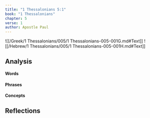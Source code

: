 ```yaml
---
title: "1 Thessalonians 5:1"
book: "1 Thessalonians"
chapter: 5
verse: 1
author: Apostle Paul
---
```

![[/Greek/1 Thessalonians/005/1 Thessalonians-005-001G.md#Text]]
![[/Hebrew/1 Thessalonians/005/1 Thessalonians-005-001H.md#Text]]

## Analysis

#### Words

#### Phrases

#### Concepts

## Reflections
